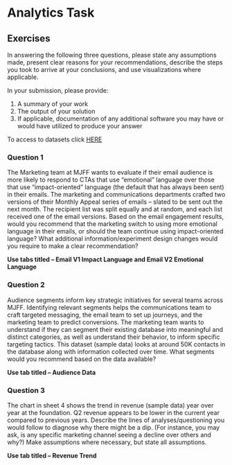 # Analytics Task

## Exercises 

In answering the
following three questions, please state any assumptions made, present clear reasons for your
recommendations, describe the steps you took to arrive at your conclusions, and use visualizations where
applicable.

In your submission, please provide:
1. A summary of your work
2. The output of your solution
3. If applicable, documentation of any additional software you may have or would have utilized to
produce your answer

To access to datasets click [HERE](https://docs.google.com/spreadsheets/d/1dGFzsvhVzTSr971M5tdpPUhRXZGFhPOLe59FRomsr3w/edit?usp=sharing)

### Question 1 
The Marketing team at MJFF wants to evaluate if their email audience is more likely to respond to CTAs
that use “emotional” language over those that use “impact-oriented” language (the default that has
always been sent) in their emails. The marketing and communications departments crafted two versions
of their Monthly Appeal series of emails – slated to be sent out the next month. The recipient list was
split equally and at random, and each list received one of the email versions.
Based on the email engagement results, would you recommend that the marketing switch to using more
emotional language in their emails, or should the team continue using impact-oriented language? What
additional information/experiment design changes would you require to make a clear recommendation?

**Use tabs titled – Email V1 Impact Language and Email V2 Emotional Language**

### Question 2 
Audience segments inform key strategic initiatives for several teams across MJFF. Identifying relevant
segments helps the communications team to craft targeted messaging, the email team to set up
journeys, and the marketing team to predict conversions. The marketing team wants to understand if
they can segment their existing database into meaningful and distinct categories, as well as understand
their behavior, to inform specific targeting tactics.
This dataset (sample data) looks at around 50K contacts in the database along with information
collected over time. What segments would you recommend based on the data available?

**Use tab titled – Audience Data**

### Question 3
The chart in sheet 4 shows the trend in revenue (sample data) year over year at the foundation. Q2
revenue appears to be lower in the current year compared to previous years. Describe the lines of
analyses/questioning you would follow to diagnose why there might be a dip. (For instance, you may
ask, is any specific marketing channel seeing a decline over others and why?) Make assumptions where
necessary, but state all assumptions.

**Use tab titled – Revenue Trend**
